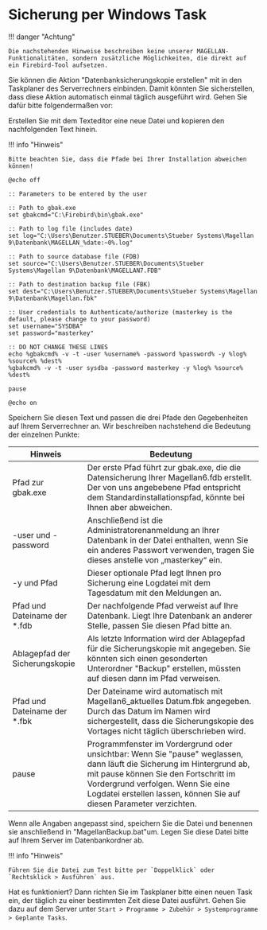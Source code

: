 # Sicherung per Windows Task

!!! danger "Achtung"

	Die nachstehenden Hinweise beschreiben keine unserer MAGELLAN-Funktionalitäten, sondern zusätzliche Möglichkeiten, die direkt auf ein Firebird-Tool aufsetzen.

Sie können die Aktion "Datenbanksicherungskopie erstellen" mit in den Taskplaner des Serverrechners einbinden. Damit könnten Sie sicherstellen, dass diese Aktion automatisch einmal täglich ausgeführt wird. Gehen Sie dafür bitte folgendermaßen vor:

Erstellen Sie mit dem Texteditor eine neue Datei und kopieren den nachfolgenden Text hinein.

!!! info "Hinweis"

	Bitte beachten Sie, dass die Pfade bei Ihrer Installation abweichen können!

``` BAT
@echo off

:: Parameters to be entered by the user

:: Path to gbak.exe
set gbakcmd="C:\Firebird\bin\gbak.exe"

:: Path to log file (includes date)
set log="C:\Users\Benutzer.STUEBER\Documents\Stueber Systems\Magellan 9\Datenbank\MAGELLAN_%date:~0%.log" 

:: Path to source database file (FDB)
set source="C:\Users\Benutzer.STUEBER\Documents\Stueber Systems\Magellan 9\Datenbank\MAGELLAN7.FDB"

:: Path to destination backup file (FBK)
set dest="C:\Users\Benutzer.STUEBER\Documents\Stueber Systems\Magellan 9\Datenbank\Magellan.fbk" 

:: User credentials to Authenticate/authorize (masterkey is the default, please change to your password)
set username="SYSDBA"
set password="masterkey"

:: DO NOT CHANGE THESE LINES
echo %gbakcmd% -v -t -user %username% -password %password% -y %log% %source% %dest%
%gbakcmd% -v -t -user sysdba -password masterkey -y %log% %source% %dest%

pause

@echo on
```

Speichern Sie diesen Text und passen die drei Pfade den Gegebenheiten auf Ihrem Serverrechner an. Wir beschreiben nachstehend die Bedeutung der einzelnen Punkte:

Hinweis    | Bedeutung
---------- | -------------
Pfad zur gbak.exe | Der erste Pfad führt zur gbak.exe, die die Datensicherung Ihrer Magellan6.fdb erstellt. Der von uns angebebene Pfad entspricht dem Standardinstallationspfad, könnte bei Ihnen aber abweichen.
 -user und -password | Anschließend ist die Administratorenanmeldung an Ihrer Datenbank in der Datei enthalten, wenn Sie ein anderes Passwort verwenden, tragen Sie dieses anstelle von „masterkey“ ein. 
 -y und Pfad|Dieser optionale Pfad legt Ihnen pro Sicherung eine Logdatei mit dem Tagesdatum mit den Meldungen an. 
 Pfad und Dateiname der *.fdb |Der nachfolgende Pfad verweist auf Ihre Datenbank. Liegt Ihre Datenbank an anderer Stelle, passen Sie diesen Pfad bitte an.  
Ablagepfad der Sicherungskopie|Als letzte Information wird der Ablagepfad für die Sicherungskopie mit angegeben. Sie könnten sich einen gesonderten Unterordner "Backup" erstellen, müssten auf diesen dann im Pfad verweisen.
Pfad und Dateiname der *.fbk | Der Dateiname wird automatisch mit Magellan6_aktuelles Datum.fbk angegeben. Durch das Datum im Namen wird sichergestellt, dass die Sicherungskopie des Vortages nicht täglich überschrieben wird.
pause | Programmfenster im Vordergrund oder unsichtbar: Wenn Sie "pause" weglassen, dann läuft die Sicherung im Hintergrund ab, mit pause können Sie den Fortschritt im Vordergrund verfolgen. Wenn Sie eine Logdatei erstellen lassen, können Sie auf diesen Parameter verzichten.

Wenn alle Angaben angepasst sind, speichern Sie die Datei und benennen sie anschließend in "MagellanBackup.bat"um. Legen Sie diese Datei bitte auf Ihrem Server im Datenbankordner ab.

!!! info "Hinweis"

	Führen Sie die Datei zum Test bitte per `Doppelklick` oder `Rechtsklick > Ausführen` aus.

Hat es funktioniert? Dann richten Sie im Taskplaner bitte einen neuen Task ein, der täglich zu einer bestimmten Zeit diese Datei ausführt. Gehen Sie dazu auf dem Server unter `Start > Programme > Zubehör > Systemprogramme > Geplante Tasks`.
